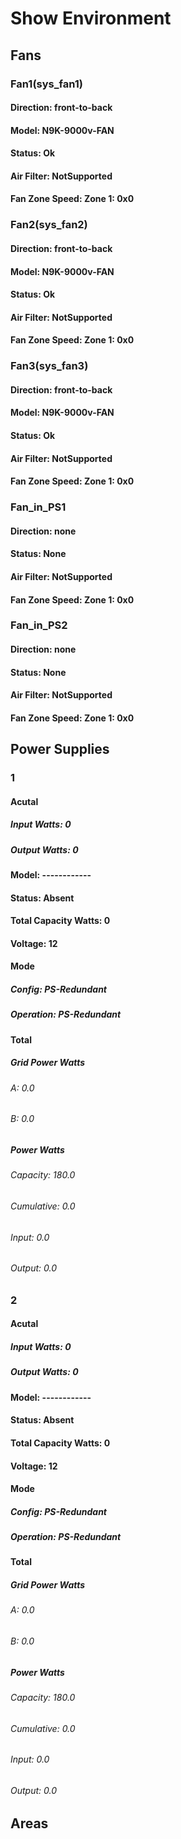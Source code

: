 
# Show Environment
## Fans
### Fan1(sys_fan1)
#### Direction: front-to-back
#### Model: N9K-9000v-FAN
#### Status: Ok
#### Air Filter: NotSupported
#### Fan Zone Speed: Zone 1: 0x0
### Fan2(sys_fan2)
#### Direction: front-to-back
#### Model: N9K-9000v-FAN
#### Status: Ok
#### Air Filter: NotSupported
#### Fan Zone Speed: Zone 1: 0x0
### Fan3(sys_fan3)
#### Direction: front-to-back
#### Model: N9K-9000v-FAN
#### Status: Ok
#### Air Filter: NotSupported
#### Fan Zone Speed: Zone 1: 0x0
### Fan_in_PS1
#### Direction: none
#### Status: None
#### Air Filter: NotSupported
#### Fan Zone Speed: Zone 1: 0x0
### Fan_in_PS2
#### Direction: none
#### Status: None
#### Air Filter: NotSupported
#### Fan Zone Speed: Zone 1: 0x0
## Power Supplies
### 1
#### Acutal
##### Input Watts: 0
##### Output Watts: 0
#### Model: ------------
#### Status: Absent
#### Total Capacity Watts: 0
#### Voltage: 12
#### Mode
##### Config: PS-Redundant
##### Operation: PS-Redundant
#### Total
##### Grid Power Watts
###### A: 0.0
###### B: 0.0
##### Power Watts
###### Capacity: 180.0
###### Cumulative: 0.0
###### Input: 0.0
###### Output: 0.0
### 2
#### Acutal
##### Input Watts: 0
##### Output Watts: 0
#### Model: ------------
#### Status: Absent
#### Total Capacity Watts: 0
#### Voltage: 12
#### Mode
##### Config: PS-Redundant
##### Operation: PS-Redundant
#### Total
##### Grid Power Watts
###### A: 0.0
###### B: 0.0
##### Power Watts
###### Capacity: 180.0
###### Cumulative: 0.0
###### Input: 0.0
###### Output: 0.0
## Areas